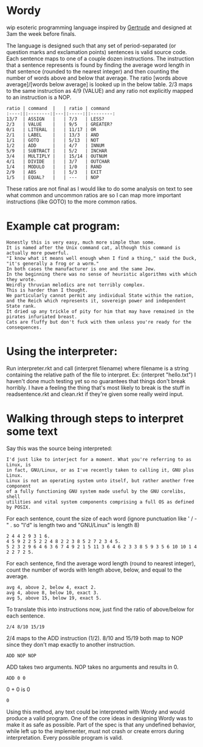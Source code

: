 # Wordy
wip esoteric programming language inspired by [Gertrude](http://p-nand-q.com/programming/languages/gplz/gertrude.html) and designed at 3am the week before finals.

The language is designed such that any set of period-separated (or question marks and exclamation points) sentences is valid source code. Each sentence maps to one of a couple dozen instructions. The instruction that a sentence represents is found by finding the average word length in that sentence (rounded to the nearest integer) and then counting the number of words above and below that average. The ratio [words above average]/[words below average] is looked up in the below table. 2/3 maps to the same instruction as 4/9 (VALUE) and any ratio not explicitly mapped to an instruction is a NOP.

    ratio | command  |   | ratio | command 
    :----:|:--------:|---|:-----:|:--------:
    13/7  | ASSIGN   |   | 7/3   | LESS?   
    2/3   | VALUE    |   | 9/5   | GREATER?
    0/1   | LITERAL  |   | 11/17 | OR      
    2/1   | LABEL    |   | 13/3  | AND     
    1/1   | GOTO     |   | 5/13  | NOT     
    1/2   | ADD      |   | 4/7   | INNUM   
    5/9   | SUBTRACT |   | 5/2   | INCHAR  
    3/4   | MULTIPLY |   | 15/14 | OUTNUM  
    4/1   | DIVIDE   |   | 3/7   | OUTCHAR 
    1/4   | MODULO   |   | 1/0   | RAND    
    2/9   | ABS      |   | 5/3   | EXIT    
    1/5   | EQUAL?   |   | ---   | NOP     

These ratios are not final as I would like to do some analysis on text to see what common and uncommon ratios are so I can map more important instructions (like GOTO) to the more common ratios.

# Example cat program:

    Honestly this is very easy, much more simple than some.  
    It is named after the Unix command cat, although this command is actually more powerful.
    "I know what it means well enough when I find a thing," said the Duck, "it's generally a frog or a worm."
    In both cases the manufacturer is one and the same Jew.
    In the beginning there was no sense of heuristic algorithms with which they wrote.
    Weirdly thruvian melodics are not terribly complex.
    This is harder than I thought.
    We particularly cannot permit any individual State within the nation, and the Reich which represents it, sovereign power and independent State rank.
    It dried up any trickle of pity for him that may have remained in the pirates infuriated breast.
    Cats are fluffy but don't fuck with them unless you're ready for the consequences.

# Using the interpreter:

Run interpreter.rkt and call (interpret filename) where filename is a string containing the relative path of the file to interpret. Ex: (interpret "hello.txt")
I haven't done much testing yet so no guarantees that things don't break horribly. I have a feeling the thing that's most likely to break is the stuff in readsentence.rkt and clean.rkt if they're given some really weird input.

# Walking through steps to interpret some text

Say this was the source being interpreted:

    I'd just like to interject for a moment. What you're referring to as Linux, is
    in fact, GNU/Linux, or as I've recently taken to calling it, GNU plus Linux.
    Linux is not an operating system unto itself, but rather another free component
    of a fully functioning GNU system made useful by the GNU corelibs, shell
    utilities and vital system components comprising a full OS as defined by POSIX.

For each sentence, count the size of each word (ignore punctuation like ' / - " . so "I'd" is length two and "GNU/Linux" is length 8)

    2 4 4 2 9 3 1 6.
    4 5 9 2 2 5 2 2 4 8 2 2 3 8 5 2 7 2 3 4 5.
    5 2 3 2 9 6 4 6 3 6 7 4 9 2 1 5 11 3 6 4 6 2 3 3 8 5 9 3 5 6 10 10 1 4 2 2 7 2 5.

For each sentence, find the average word length (round to nearest integer), count the number of words with length above, below, and equal to the average.

    avg 4, above 2, below 4, exact 2.
    avg 4, above 8, below 10, exact 3.
    avg 5, above 15, below 19, exact 5.

To translate this into instructions now, just find the ratio of above/below for each sentence.

    2/4 8/10 15/19

2/4 maps to the ADD instruction (1/2). 8/10 and 15/19 both map to NOP since they don't map exactly to another instruction.

    ADD NOP NOP

ADD takes two arguments. NOP takes no arguments and results in 0.

    ADD 0 0

0 + 0 is 0

    0

Using this method, any text could be interpreted with Wordy and would produce a valid program. One of the core ideas in designing Wordy was to make it as safe as possible. Part of the spec is that any undefined behavior, while left up to the implementer, must not crash or create errors during interpretation. Every possible program is valid.
